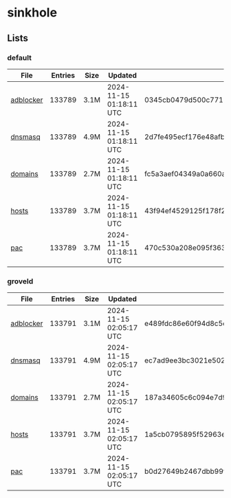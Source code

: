 # sinkhole

## Lists

### default

|File|Entries|Size|Updated|Hash|
|-|-|-|-|-|
|[adblocker](https://raw.githubusercontent.com/groveld/sinkhole/lists/default/adblocker.txt)|133789|3.1M|2024-11-15 01:18:11 UTC|0345cb0479d500c7711591bcb2819cfb94bb4533756b0d27557ddd4803999e7a|
|[dnsmasq](https://raw.githubusercontent.com/groveld/sinkhole/lists/default/dnsmasq.txt)|133789|4.9M|2024-11-15 01:18:11 UTC|2d7fe495ecf176e48afb49950c5f962d9984552d01bf7ef01205be4d139045e1|
|[domains](https://raw.githubusercontent.com/groveld/sinkhole/lists/default/domains.txt)|133789|2.7M|2024-11-15 01:18:11 UTC|fc5a3aef04349a0a660a74be8af7b93a0f4b6153ac28178ab13c1a8beef49d02|
|[hosts](https://raw.githubusercontent.com/groveld/sinkhole/lists/default/hosts.txt)|133789|3.7M|2024-11-15 01:18:11 UTC|43f94ef4529125f178f24658970a15781dc97c7ed049f5ad8a68d50e0b775acd|
|[pac](https://raw.githubusercontent.com/groveld/sinkhole/lists/default/pac.txt)|133789|3.7M|2024-11-15 01:18:11 UTC|470c530a208e095f363b3050a0be176744b968e33aa585299b23b74ba2abafc0|

### groveld

|File|Entries|Size|Updated|Hash|
|-|-|-|-|-|
|[adblocker](https://raw.githubusercontent.com/groveld/sinkhole/lists/groveld/adblocker.txt)|133791|3.1M|2024-11-15 02:05:17 UTC|e489fdc86e60f94d8c5ee85d6bc33502ed32d8cbc703e2a210e3ef62da46e57e|
|[dnsmasq](https://raw.githubusercontent.com/groveld/sinkhole/lists/groveld/dnsmasq.txt)|133791|4.9M|2024-11-15 02:05:17 UTC|ec7ad9ee3bc3021e502ab1958a49598e3014c3ac8e8d3bbaad30e9a482236b58|
|[domains](https://raw.githubusercontent.com/groveld/sinkhole/lists/groveld/domains.txt)|133791|2.7M|2024-11-15 02:05:17 UTC|187a34605c6c094e7d9a6eaa20ec7cadb17d118d4946f1bfcae369a2e64ce367|
|[hosts](https://raw.githubusercontent.com/groveld/sinkhole/lists/groveld/hosts.txt)|133791|3.7M|2024-11-15 02:05:17 UTC|1a5cb0795895f52963e4eb19a8f631684d5aa3205cfe225ffb9be1db4a4dbc16|
|[pac](https://raw.githubusercontent.com/groveld/sinkhole/lists/groveld/pac.txt)|133791|3.7M|2024-11-15 02:05:17 UTC|b0d27649b2467dbb99fc4f976aac897917498499648f4ed94ad21e9ba0d7b21c|
